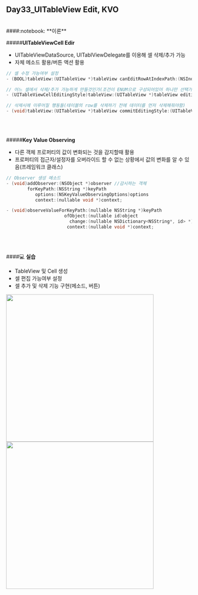 Day33_UITableView Edit, KVO
--
<br>
####:notebook: **이론**

#####**UITableViewCell Edir**
- UITableViewDataSource, UITablViewDelegate를 이용해 셀 삭제/추가 가능
- 자체 메소드 활용/버튼 액션 활용

```objective-c
// 셀 수정 가능여부 설정
- (BOOL)tableView:(UITableView *)tableView canEditRowAtIndexPath:(NSIndexPath *)indexPath {

// 어느 셀에서 삭제/추가 가능하게 만들것인가(조건이 ENUM으로 구성되어있어 하나만 선택가능)
- (UITableViewCellEditingStyle)tableView:(UITableView *)tableView editingStyleForRowAtIndexPath:(NSIndexPath *)indexPath {

// 삭제시에 이루어질 행동들(테이블의 row를 삭제하기 전에 데이터를 먼저 삭제해줘야함)
- (void)tableView:(UITableView *)tableView commitEditingStyle:(UITableViewCellEditingStyle)editingStyle forRowAtIndexPath:(NSIndexPath *)indexPath {
```
<br>
<br>

#####**Key Value Observing**
- 다른 객체 프로퍼티의 값이 변화되는 것을 감지할때 활용
- 프로퍼티의 접근자/설정자를 오버라이드 할 수 없는 상황에서 값의 변화를 알 수 있음(프레임워크 클래스)

```objective-c
// Observer 생성 메소드
- (void)addObserver:(NSObject *)observer //감시하는 객체
        forKeyPath:(NSString *)keyPath 
           options:(NSKeyValueObservingOptions)options 
           context:(nullable void *)context;

- (void)observeValueForKeyPath:(nullable NSString *)keyPath
                      ofObject:(nullable id)object 
                        change:(nullable NSDictionary<NSString*, id> *)change 
                       context:(nullable void *)context;
```
<br>
<br>

####:computer: **실습**
- TableView 및 Cell 생성
- 셀 편집 가능여부 설정
- 셀 추가 및 삭제 기능 구현(메소드, 버튼)

<img src="https://github.com/MijeongJeon/FAST-CAMPUS_iOS-SCHOOL/blob/master/Daily Study/images/Day33_160609(EditTable)1.png?" width="400px" />

<img src="https://github.com/MijeongJeon/FAST-CAMPUS_iOS-SCHOOL/blob/master/Daily Study/images/Day33_160609(EditTable)2.png?" width="400px" />